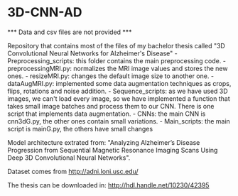 # 3D-CNN-AD

*** Data and csv files are not provided ***

Repository that contains most of the files of my bachelor thesis called "3D Convolutional Neural Networks for Alzheimer's Disease"
    - Preprocessing_scripts: this folder contains the main preprocessing code.
        - preprocessingMRI.py: normalizes the MRI image values and stores the new ones.
        - resizeMRI.py: changes the default image size to another one.
        - dataAugMRI.py: implemented some data augmentation techniques as crops, flips, rotations and noise addition.
    - Sequence_scripts: as we have used 3D images, we can't load every image, so we have implemented a function that takes
                        small image batches and process them to our CNN. There is one script that implements data augmentation.
    - CNNs: the main CNN is cnn3dG.py, the other ones contain small variations.
    - Main_scripts: the main script is mainG.py, the others have small changes

Model architecture extrated from: "Analyzing Alzheimer’s Disease Progression from Sequential Magnetic Resonance Imaging Scans Using Deep 3D Convolutional Neural Networks".

Dataset comes from http://adni.loni.usc.edu/

The thesis can be downloaded in: http://hdl.handle.net/10230/42395

